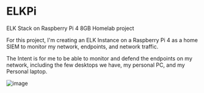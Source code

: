 # ELKPi
ELK Stack on Raspberry Pi 4 8GB Homelab project



For this project, I'm creating an ELK Instance on a Raspberry Pi 4 as a home SIEM to monitor my network, endpoints, and network traffic. 

The Intent is for me to be able to monitor and defend the endpoints on my network, including the few desktops we have, my personal PC, and my Personal laptop. 

![image](https://github.com/bananagav/ELKPi/assets/117794258/1c82bed4-1c49-44de-b8d9-e5f11e01c62a)














